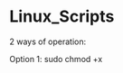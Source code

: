# Linux_Scripts

2 ways of operation:

Option 1:
  sudo chmod +x <script>.sh
  sudo ./<script>.sh

Option2: 
  sudo bash <script>.sh
